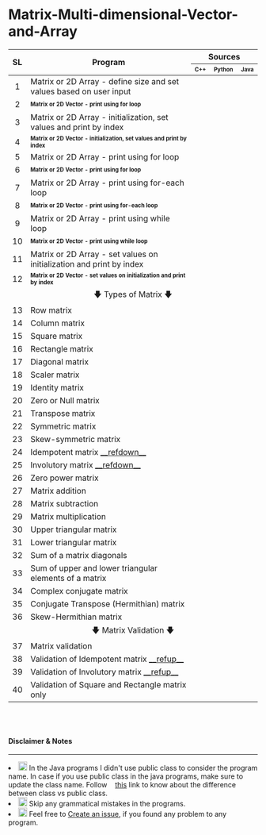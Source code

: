 # Matrix-Multi-dimensional-Vector-and-Array
<table>
    <thead>
        <tr>
            <th rowspan="2" align="center" valign="middle"><b>SL</b></th>
            <th rowspan="2" valign="middle" width="800px"><b>Program</b></th>
            <th colspan="3" align="center" valign="middle"><b>Sources</b></th>
        </tr>
        <tr>
            <th align="center" valign="middle"><b><sub><sup>C++</sup></sub></b></th>
            <th valign="middle"><b><sub><sup>Python</sup></sub></b></th>
            <th align="center" valign="middle"><b><sub><sup>Java</sup></sub></b></th>
        </tr>
    </thead>
	<tbody>
		<tr>
			<td align="center" valign="middle">1</td>
			<td valign="middle">Matrix or 2D Array - define size and set values based on user input</td>
			<td align="center" valign="middle"><a target="_blank" href="/C++/Array/Matrix or 2D Array - define size and set values based on user input.cpp"><img height="16px" src="https://user-images.githubusercontent.com/34242279/157731658-3ed009af-395d-4551-9159-12194f041f5c.png"/></a></td>
			<td align="center" valign="middle"><a target="_blank" href="/Python/Matrix or 2D Array - define size and set values based on user input.py"><img height="16px" src="https://user-images.githubusercontent.com/34242279/157731664-c358d5f0-1ffc-40c3-8b2e-a8f6093f79ab.png"/></a></td>
			<td align="center" valign="middle"><a target="_blank" href="/Java/Matrix or 2D Array - define size and set values based on user input.java"><img height="16px" src="https://user-images.githubusercontent.com/34242279/157731651-d5d046fe-cecb-4ab2-8fc8-9b2a9bb9c599.png"/></a></td>
		</tr>
		<tr>
			<td align="center" valign="middle">2</td>
			<td valign="middle"><b><sub><sup>Matrix or 2D Vector - print using for loop</sup></sub></b></td>
			<td align="center" valign="middle"><a target="_blank" href="/C++/Vector/Matrix or 2D Vector  - print using for loop.cpp"><img height="16px" src="https://user-images.githubusercontent.com/34242279/157731658-3ed009af-395d-4551-9159-12194f041f5c.png"/></a></td>
			<td align="center" valign="middle"><img height="10px" src="https://user-images.githubusercontent.com/34242279/157758952-c15c1923-7102-43f5-926b-89aa2f52a96e.svg"></td>
			<td align="center" valign="middle"><img height="10px" src="https://user-images.githubusercontent.com/34242279/157758952-c15c1923-7102-43f5-926b-89aa2f52a96e.svg"></td>
		</tr>
		<tr>
			<td align="center" valign="middle">3</td>
			<td valign="middle">Matrix or 2D Array - initialization, set values and print by index</td>
			<td align="center" valign="middle"><a target="_blank" href="/C++/Array/Matrix or 2D Array - initialization, set values and print by index.cpp"><img height="16px" src="https://user-images.githubusercontent.com/34242279/157731658-3ed009af-395d-4551-9159-12194f041f5c.png"/></a></td>
			<td align="center" valign="middle"><a target="_blank" href="/Python/Matrix or 2D Array - initialization, set values and print by index.py"><img height="16px" src="https://user-images.githubusercontent.com/34242279/157731664-c358d5f0-1ffc-40c3-8b2e-a8f6093f79ab.png"/></a></td>
			<td align="center" valign="middle"><a target="_blank" href="/Java/Matrix or 2D Array - initialization, set values and print by index.java"><img height="16px" src="https://user-images.githubusercontent.com/34242279/157731651-d5d046fe-cecb-4ab2-8fc8-9b2a9bb9c599.png"/></a></td>
		</tr>
		<tr>
			<td align="center" valign="middle">4</td>
			<td valign="middle"><b><sub><sup>Matrix or 2D Vector - initialization, set values and print by index</sup></sub></b></td>
			<td align="center" valign="middle"><a target="_blank" href="/C++/Vector/Matrix or 2D Vector - initialization, set values and print by index.cpp"><img height="16px" src="https://user-images.githubusercontent.com/34242279/157731658-3ed009af-395d-4551-9159-12194f041f5c.png"/></a></td>
			<td align="center" valign="middle"><img height="10px" src="https://user-images.githubusercontent.com/34242279/157758952-c15c1923-7102-43f5-926b-89aa2f52a96e.svg"></td>
			<td align="center" valign="middle"><img height="10px" src="https://user-images.githubusercontent.com/34242279/157758952-c15c1923-7102-43f5-926b-89aa2f52a96e.svg"></td>
		</tr>
		<tr>
			<td align="center" valign="middle">5</td>
			<td valign="middle">Matrix or 2D Array - print using for loop</td>
			<td align="center" valign="middle"><a target="_blank" href="/C++/Array/Matrix or 2D Array - print using for loop.cpp"><img height="16px" src="https://user-images.githubusercontent.com/34242279/157731658-3ed009af-395d-4551-9159-12194f041f5c.png"/></a></td>
			<td align="center" valign="middle"><a target="_blank" href="/Python/Matrix or 2D Array  - print using for loop.py"><img height="16px" src="https://user-images.githubusercontent.com/34242279/157731664-c358d5f0-1ffc-40c3-8b2e-a8f6093f79ab.png"/></a></td>
			<td align="center" valign="middle"><a target="_blank" href="/Java/Matrix or 2D Array  - print using for loop.java"><img height="16px" src="https://user-images.githubusercontent.com/34242279/157731651-d5d046fe-cecb-4ab2-8fc8-9b2a9bb9c599.png"/></a></td>
		</tr>
		<tr>
			<td align="center" valign="middle">6</td>
			<td valign="middle"><b><sub><sup>Matrix or 2D Vector  - print using for loop</sup></sub></b></td>
			<td align="center" valign="middle"><a target="_blank" href="/C++/Vector/Matrix or 2D Vector  - print using for loop.cpp"><img height="16px" src="https://user-images.githubusercontent.com/34242279/157731658-3ed009af-395d-4551-9159-12194f041f5c.png"/></a></td>
			<td align="center" valign="middle"><img height="10px" src="https://user-images.githubusercontent.com/34242279/157758952-c15c1923-7102-43f5-926b-89aa2f52a96e.svg"></td>
			<td align="center" valign="middle"><img height="10px" src="https://user-images.githubusercontent.com/34242279/157758952-c15c1923-7102-43f5-926b-89aa2f52a96e.svg"></td>
		</tr>
		<tr>
			<td align="center" valign="middle">7</td>
			<td valign="middle">Matrix or 2D Array - print using for-each loop</td>
			<td align="center" valign="middle"><a target="_blank" href="/C++/Array/Matrix or 2D Array - print using for-each loop.cpp"><img height="16px" src="https://user-images.githubusercontent.com/34242279/157731658-3ed009af-395d-4551-9159-12194f041f5c.png"/></a></td>
			<td align="center" valign="middle"><a target="_blank" href="/Python/Matrix or 2D Array  - print using for-each loop.py"><img height="16px" src="https://user-images.githubusercontent.com/34242279/157731664-c358d5f0-1ffc-40c3-8b2e-a8f6093f79ab.png"/></a></td>
			<td align="center" valign="middle"><a target="_blank" href="/Java/Matrix or 2D Array  - print using for-each loop.java"><img height="16px" src="https://user-images.githubusercontent.com/34242279/157731651-d5d046fe-cecb-4ab2-8fc8-9b2a9bb9c599.png"/></a></td>
		</tr>
		<tr>
			<td align="center" valign="middle">8</td>
			<td valign="middle"><b><sub><sup>Matrix or 2D Vector  - print using for-each loop</sup></sub></b></td>
			<td align="center" valign="middle"><a target="_blank" href="/C++/Vector/Matrix or 2D Vector  - print using for-each loop.cpp"><img height="16px" src="https://user-images.githubusercontent.com/34242279/157731658-3ed009af-395d-4551-9159-12194f041f5c.png"/></a></td>
			<td align="center" valign="middle"><img height="10px" src="https://user-images.githubusercontent.com/34242279/157758952-c15c1923-7102-43f5-926b-89aa2f52a96e.svg"></td>
			<td align="center" valign="middle"><img height="10px" src="https://user-images.githubusercontent.com/34242279/157758952-c15c1923-7102-43f5-926b-89aa2f52a96e.svg"></td>
		</tr>
		<tr>
			<td align="center" valign="middle">9</td>
			<td valign="middle">Matrix or 2D Array - print using while loop</td>
			<td align="center" valign="middle"><a target="_blank" href="/C++/Array/Matrix or 2D Array - print using while loop.cpp"><img height="16px" src="https://user-images.githubusercontent.com/34242279/157731658-3ed009af-395d-4551-9159-12194f041f5c.png"/></a></td>
			<td align="center" valign="middle"><a target="_blank" href="/Python/Matrix or 2D Array  - print using while loop.py"><img height="16px" src="https://user-images.githubusercontent.com/34242279/157731664-c358d5f0-1ffc-40c3-8b2e-a8f6093f79ab.png"/></a></td>
			<td align="center" valign="middle"><a target="_blank" href="/Java/Matrix or 2D Array  - print using while loop.java"><img height="16px" src="https://user-images.githubusercontent.com/34242279/157731651-d5d046fe-cecb-4ab2-8fc8-9b2a9bb9c599.png"/></a></td>
		</tr>
		<tr>
			<td align="center" valign="middle">10</td>
			<td valign="middle"><b><sub><sup>Matrix or 2D Vector - print using while loop</sup></sub></b></td>
			<td align="center" valign="middle"><a target="_blank" href="/C++/Vector/Matrix or 2D Vector - print using while loop.cpp"><img height="16px" src="https://user-images.githubusercontent.com/34242279/157731658-3ed009af-395d-4551-9159-12194f041f5c.png"/></a></td>
			<td align="center" valign="middle"><img height="10px" src="https://user-images.githubusercontent.com/34242279/157758952-c15c1923-7102-43f5-926b-89aa2f52a96e.svg"></td>
			<td align="center" valign="middle"><img height="10px" src="https://user-images.githubusercontent.com/34242279/157758952-c15c1923-7102-43f5-926b-89aa2f52a96e.svg"></td>
		</tr>
		<tr>
			<td align="center" valign="middle">11</td>
			<td valign="middle">Matrix or 2D Array - set values on initialization and print by index</td>
			<td align="center" valign="middle"><a target="_blank" href="/C++/Array/Matrix or 2D Array - set values on initialization and print by index.cpp"><img height="16px" src="https://user-images.githubusercontent.com/34242279/157731658-3ed009af-395d-4551-9159-12194f041f5c.png"/></a></td>
			<td align="center" valign="middle"><a target="_blank" href="/Python/Matrix or 2D Array - set values on initialization and print by index.py"><img height="16px" src="https://user-images.githubusercontent.com/34242279/157731664-c358d5f0-1ffc-40c3-8b2e-a8f6093f79ab.png"/></a></td>
			<td align="center" valign="middle"><a target="_blank" href="/Java/Matrix or 2D Array - set values on initialization and print by index.java"><img height="16px" src="https://user-images.githubusercontent.com/34242279/157731651-d5d046fe-cecb-4ab2-8fc8-9b2a9bb9c599.png"/></a></td>
		</tr>
		<tr>
			<td align="center" valign="middle">12</td>
			<td valign="middle"><b><sub><sup>Matrix or 2D Vector - set values on initialization and print by index</sup></sub></b></td>
			<td align="center" valign="middle"><a target="_blank" href="/C++/Vector/Matrix or 2D Vector - set values on initialization and print by index.cpp"><img height="16px" src="https://user-images.githubusercontent.com/34242279/157731658-3ed009af-395d-4551-9159-12194f041f5c.png"/></a></td>
			<td align="center" valign="middle"><img height="10px" src="https://user-images.githubusercontent.com/34242279/157758952-c15c1923-7102-43f5-926b-89aa2f52a96e.svg"></td>
			<td align="center" valign="middle"><img height="10px" src="https://user-images.githubusercontent.com/34242279/157758952-c15c1923-7102-43f5-926b-89aa2f52a96e.svg"></td>
		</tr>
		<tr>
			<td colspan="5" align="center" valign="middle">🡇 Types of Matrix 🡇</td>
		</tr>
		<tr>
			<td align="center" valign="middle">13</td>
			<td valign="middle">Row matrix</td>
			<td align="center" valign="middle"><a target="_blank" href="/C++/Types of Matrix/Row matrix.cpp"><img height="16px" src="https://user-images.githubusercontent.com/34242279/157731658-3ed009af-395d-4551-9159-12194f041f5c.png"/></a></td>
			<td align="center" valign="middle"><a target="_blank" href="/Python/Types of Matrix/Row matrix.py"><img height="16px" src="https://user-images.githubusercontent.com/34242279/157731664-c358d5f0-1ffc-40c3-8b2e-a8f6093f79ab.png"/></a></td>
			<td align="center" valign="middle"><a target="_blank" href="/Java/Types of Matrix/Row matrix.java"><img height="16px" src="https://user-images.githubusercontent.com/34242279/157731651-d5d046fe-cecb-4ab2-8fc8-9b2a9bb9c599.png"/></a></td>
		</tr>
		<tr>
			<td align="center" valign="middle">14</td>
			<td valign="middle">Column matrix</td>
			<td align="center" valign="middle"><a target="_blank" href="/C++/Types of Matrix/Column matrix.cpp"><img height="16px" src="https://user-images.githubusercontent.com/34242279/157731658-3ed009af-395d-4551-9159-12194f041f5c.png"/></a></td>
			<td align="center" valign="middle"><a target="_blank" href="/Python/Types of Matrix/Column matrix.py"><img height="16px" src="https://user-images.githubusercontent.com/34242279/157731664-c358d5f0-1ffc-40c3-8b2e-a8f6093f79ab.png"/></a></td>
			<td align="center" valign="middle"><a target="_blank" href="/Java/Types of Matrix/Column matrix.java"><img height="16px" src="https://user-images.githubusercontent.com/34242279/157731651-d5d046fe-cecb-4ab2-8fc8-9b2a9bb9c599.png"/></a></td>
		</tr>
		<tr>
			<td align="center" valign="middle">15</td>
			<td valign="middle">Square matrix</td>
			<td align="center" valign="middle"><a target="_blank" href="/C++/Types of Matrix/Square matrix.cpp"><img height="16px" src="https://user-images.githubusercontent.com/34242279/157731658-3ed009af-395d-4551-9159-12194f041f5c.png"/></a></td>
			<td align="center" valign="middle"><a target="_blank" href="/Python/Types of Matrix/Square matrix.py"><img height="16px" src="https://user-images.githubusercontent.com/34242279/157731664-c358d5f0-1ffc-40c3-8b2e-a8f6093f79ab.png"/></a></td>
			<td align="center" valign="middle"><a target="_blank" href="/Java/Types of Matrix/Square matrix.java"><img height="16px" src="https://user-images.githubusercontent.com/34242279/157731651-d5d046fe-cecb-4ab2-8fc8-9b2a9bb9c599.png"/></a></td>
		</tr>
		<tr>
			<td align="center" valign="middle">16</td>
			<td valign="middle">Rectangle matrix</td>
			<td align="center" valign="middle"><a target="_blank" href="/C++/Types of Matrix/Rectangle matrix.cpp"><img height="16px" src="https://user-images.githubusercontent.com/34242279/157731658-3ed009af-395d-4551-9159-12194f041f5c.png"/></a></td>
			<td align="center" valign="middle"><a target="_blank" href="/Python/Types of Matrix/Rectangle matrix.py"><img height="16px" src="https://user-images.githubusercontent.com/34242279/157731664-c358d5f0-1ffc-40c3-8b2e-a8f6093f79ab.png"/></a></td>
			<td align="center" valign="middle"><a target="_blank" href="/Java/Types of Matrix/Rectangle matrix.java"><img height="16px" src="https://user-images.githubusercontent.com/34242279/157731651-d5d046fe-cecb-4ab2-8fc8-9b2a9bb9c599.png"/></a></td>
		</tr>
		<tr>
			<td align="center" valign="middle">17</td>
			<td valign="middle">Diagonal matrix</td>
			<td align="center" valign="middle"><a target="_blank" href="/C++/Types of Matrix/Diagonal matrix.cpp"><img height="16px" src="https://user-images.githubusercontent.com/34242279/157731658-3ed009af-395d-4551-9159-12194f041f5c.png"/></a></td>
			<td align="center" valign="middle"><a target="_blank" href="/Python/Types of Matrix/Diagonal matrix.py"><img height="16px" src="https://user-images.githubusercontent.com/34242279/157731664-c358d5f0-1ffc-40c3-8b2e-a8f6093f79ab.png"/></a></td>
			<td align="center" valign="middle"><a target="_blank" href="/Java/Types of Matrix/Diagonal matrix.java"><img height="16px" src="https://user-images.githubusercontent.com/34242279/157731651-d5d046fe-cecb-4ab2-8fc8-9b2a9bb9c599.png"/></a></td>
		</tr>
		<tr>
			<td align="center" valign="middle">18</td>
			<td valign="middle">Scaler matrix</td>
			<td align="center" valign="middle"><a target="_blank" href="/C++/Types of Matrix/Scaler matrix.cpp"><img height="16px" src="https://user-images.githubusercontent.com/34242279/157731658-3ed009af-395d-4551-9159-12194f041f5c.png"/></a></td>
			<td align="center" valign="middle"><a target="_blank" href="/Python/Types of Matrix/Scaler matrix.py"><img height="16px" src="https://user-images.githubusercontent.com/34242279/157731664-c358d5f0-1ffc-40c3-8b2e-a8f6093f79ab.png"/></a></td>
			<td align="center" valign="middle"><a target="_blank" href="/Java/Types of Matrix/Scaler matrix.java"><img height="16px" src="https://user-images.githubusercontent.com/34242279/157731651-d5d046fe-cecb-4ab2-8fc8-9b2a9bb9c599.png"/></a></td>
		</tr>
		<tr>
			<td align="center" valign="middle">19</td>
			<td valign="middle">Identity matrix</td>
			<td align="center" valign="middle"><a target="_blank" href="/C++/Types of Matrix/Identity matrix.cpp"><img height="16px" src="https://user-images.githubusercontent.com/34242279/157731658-3ed009af-395d-4551-9159-12194f041f5c.png"/></a></td>
			<td align="center" valign="middle"><a target="_blank" href="/Python/Types of Matrix/Identity matrix.py"><img height="16px" src="https://user-images.githubusercontent.com/34242279/157731664-c358d5f0-1ffc-40c3-8b2e-a8f6093f79ab.png"/></a></td>
			<td align="center" valign="middle"><a target="_blank" href="/Java/Types of Matrix/Identity matrix.java"><img height="16px" src="https://user-images.githubusercontent.com/34242279/157731651-d5d046fe-cecb-4ab2-8fc8-9b2a9bb9c599.png"/></a></td>
		</tr>
		<tr>
			<td align="center" valign="middle">20</td>
			<td valign="middle">Zero or Null matrix</td>
			<td align="center" valign="middle"><a target="_blank" href="/C++/Types of Matrix/Null matrix.cpp"><img height="16px" src="https://user-images.githubusercontent.com/34242279/157731658-3ed009af-395d-4551-9159-12194f041f5c.png"/></a></td>
			<td align="center" valign="middle"><a target="_blank" href="/Python/Types of Matrix/Null matrix.py"><img height="16px" src="https://user-images.githubusercontent.com/34242279/157731664-c358d5f0-1ffc-40c3-8b2e-a8f6093f79ab.png"/></a></td>
			<td align="center" valign="middle"><a target="_blank" href="/Java/Types of Matrix/Null matrix.java"><img height="16px" src="https://user-images.githubusercontent.com/34242279/157731651-d5d046fe-cecb-4ab2-8fc8-9b2a9bb9c599.png"/></a></td>
		</tr>
		<tr>
			<td align="center" valign="middle">21</td>
			<td valign="middle">Transpose matrix</td>
			<td align="center" valign="middle"><a target="_blank" href="/C++/Types of Matrix/Transpose matrix.cpp"><img height="16px" src="https://user-images.githubusercontent.com/34242279/157731658-3ed009af-395d-4551-9159-12194f041f5c.png"/></a></td>
			<td align="center" valign="middle"><a target="_blank" href="/Python/Types of Matrix/Transpose matrix.py"><img height="16px" src="https://user-images.githubusercontent.com/34242279/157731664-c358d5f0-1ffc-40c3-8b2e-a8f6093f79ab.png"/></a></td>
			<td align="center" valign="middle"><a target="_blank" href="/Java/Types of Matrix/Transpose matrix.java"><img height="16px" src="https://user-images.githubusercontent.com/34242279/157731651-d5d046fe-cecb-4ab2-8fc8-9b2a9bb9c599.png"/></a></td>
		</tr>
		<tr>
			<td align="center" valign="middle">22</td>
			<td valign="middle">Symmetric matrix</td>
			<td align="center" valign="middle"><a target="_blank" href="/C++/Types of Matrix/Symmetric matrix.cpp"><img height="16px" src="https://user-images.githubusercontent.com/34242279/157731658-3ed009af-395d-4551-9159-12194f041f5c.png"/></a></td>
			<td align="center" valign="middle"><a target="_blank" href="/Python/Types of Matrix/Symmetric matrix.py"><img height="16px" src="https://user-images.githubusercontent.com/34242279/157731664-c358d5f0-1ffc-40c3-8b2e-a8f6093f79ab.png"/></a></td>
			<td align="center" valign="middle"><a target="_blank" href="/Java/Types of Matrix/Symmetric matrix.java"><img height="16px" src="https://user-images.githubusercontent.com/34242279/157731651-d5d046fe-cecb-4ab2-8fc8-9b2a9bb9c599.png"/></a></td>
		</tr>
		<tr>
			<td align="center" valign="middle">23</td>
			<td valign="middle">Skew-symmetric matrix</td>
			<td align="center" valign="middle"><a target="_blank" href="/C++/Types of Matrix/Skew-symmetric matrix.cpp"><img height="16px" src="https://user-images.githubusercontent.com/34242279/157731658-3ed009af-395d-4551-9159-12194f041f5c.png"/></a></td>
			<td align="center" valign="middle"><a target="_blank" href="/Python/Types of Matrix/Skew-symmetric matrix.py"><img height="16px" src="https://user-images.githubusercontent.com/34242279/157731664-c358d5f0-1ffc-40c3-8b2e-a8f6093f79ab.png"/></a></td>
			<td align="center" valign="middle"><a target="_blank" href="/Java/Types of Matrix/Skew-symmetric matrix.java"><img height="16px" src="https://user-images.githubusercontent.com/34242279/157731651-d5d046fe-cecb-4ab2-8fc8-9b2a9bb9c599.png"/></a></td>
		</tr>
		<tr>
			<td align="center" valign="middle">24</td>
			<td valign="middle">Idempotent matrix <span style="text-decoration:underline;-webkit-text-decoration-skip:none;text-decoration-skip-ink:none;color:#1155cc;"><a target="_blank" href="#:~:text=Validation of Idempotent matrix">__refdown__</a></span></td>
			<td align="center" valign="middle"><a target="_blank" href="/C++/Types of Matrix/Idempotent matrix.cpp"><img height="16px" src="https://user-images.githubusercontent.com/34242279/157731658-3ed009af-395d-4551-9159-12194f041f5c.png"/></a></td>
			<td align="center" valign="middle"><a target="_blank" href="/Python/Types of Matrix/Idempotent matrix.py"><img height="16px" src="https://user-images.githubusercontent.com/34242279/157731664-c358d5f0-1ffc-40c3-8b2e-a8f6093f79ab.png"/></a></td>
			<td align="center" valign="middle"><a target="_blank" href="/Java/Types of Matrix/Idempotent matrix.java"><img height="16px" src="https://user-images.githubusercontent.com/34242279/157731651-d5d046fe-cecb-4ab2-8fc8-9b2a9bb9c599.png"/></a></td>
		</tr>
		<tr>
			<td align="center" valign="middle">25</td>
			<td valign="middle">Involutory matrix <span style="text-decoration:underline;-webkit-text-decoration-skip:none;text-decoration-skip-ink:none;color:#1155cc;"><a target="_blank" href="#:~:text=Validation of Involutory matrix">__refdown__</a></span></td>
			<td align="center" valign="middle"><a target="_blank" href="/C++/Types of Matrix/Involutory matrix.cpp"><img height="16px" src="https://user-images.githubusercontent.com/34242279/157731658-3ed009af-395d-4551-9159-12194f041f5c.png"/></a></td>
			<td align="center" valign="middle"><a target="_blank" href="/Python/Types of Matrix/Involutory matrix.py"><img height="16px" src="https://user-images.githubusercontent.com/34242279/157731664-c358d5f0-1ffc-40c3-8b2e-a8f6093f79ab.png"/></a></td>
			<td align="center" valign="middle"><a target="_blank" href="/Java/Types of Matrix/Involutory matrix.java"><img height="16px" src="https://user-images.githubusercontent.com/34242279/157731651-d5d046fe-cecb-4ab2-8fc8-9b2a9bb9c599.png"/></a></td>
		</tr>
		<tr>
			<td align="center" valign="middle">26</td>
			<td valign="middle">Zero power matrix</td>
			<td align="center" valign="middle"><a target="_blank" href="/C++/Types of Matrix/Zero power matrix.cpp"><img height="16px" src="https://user-images.githubusercontent.com/34242279/157731658-3ed009af-395d-4551-9159-12194f041f5c.png"/></a></td>
			<td align="center" valign="middle"><a target="_blank" href="/Python/Types of Matrix/Zero power matrix.py"><img height="16px" src="https://user-images.githubusercontent.com/34242279/157731664-c358d5f0-1ffc-40c3-8b2e-a8f6093f79ab.png"/></a></td>
			<td align="center" valign="middle"><a target="_blank" href="/Java/Types of Matrix/Zero power matrix.java"><img height="16px" src="https://user-images.githubusercontent.com/34242279/157731651-d5d046fe-cecb-4ab2-8fc8-9b2a9bb9c599.png"/></a></td>
		</tr>
		<tr>
			<td align="center" valign="middle">27</td>
			<td valign="middle">Matrix addition</td>
			<td align="center" valign="middle"><a target="_blank" href="/C++/Types of Matrix/Matrix addition.cpp"><img height="16px" src="https://user-images.githubusercontent.com/34242279/157731658-3ed009af-395d-4551-9159-12194f041f5c.png"/></a></td>
			<td align="center" valign="middle"><a target="_blank" href="/Python/Types of Matrix/Matrix addition.py"><img height="16px" src="https://user-images.githubusercontent.com/34242279/157731664-c358d5f0-1ffc-40c3-8b2e-a8f6093f79ab.png"/></a></td>
			<td align="center" valign="middle"><a target="_blank" href="/Java/Types of Matrix/Matrix addition.java"><img height="16px" src="https://user-images.githubusercontent.com/34242279/157731651-d5d046fe-cecb-4ab2-8fc8-9b2a9bb9c599.png"/></a></td>
		</tr>
		<tr>
			<td align="center" valign="middle">28</td>
			<td valign="middle">Matrix subtraction</td>
			<td align="center" valign="middle"><a target="_blank" href="/C++/Types of Matrix/Matrix subtraction.cpp"><img height="16px" src="https://user-images.githubusercontent.com/34242279/157731658-3ed009af-395d-4551-9159-12194f041f5c.png"/></a></td>
			<td align="center" valign="middle"><a target="_blank" href="/Python/Types of Matrix/Matrix subtraction.py"><img height="16px" src="https://user-images.githubusercontent.com/34242279/157731664-c358d5f0-1ffc-40c3-8b2e-a8f6093f79ab.png"/></a></td>
			<td align="center" valign="middle"><a target="_blank" href="/Java/Types of Matrix/Matrix subtraction.java"><img height="16px" src="https://user-images.githubusercontent.com/34242279/157731651-d5d046fe-cecb-4ab2-8fc8-9b2a9bb9c599.png"/></a></td>
		</tr>
		<tr>
			<td align="center" valign="middle">29</td>
			<td valign="middle">Matrix multiplication</td>
			<td align="center" valign="middle"><a target="_blank" href="/C++/Types of Matrix/Matrix multiplication.cpp"><img height="16px" src="https://user-images.githubusercontent.com/34242279/157731658-3ed009af-395d-4551-9159-12194f041f5c.png"/></a></td>
			<td align="center" valign="middle"><a target="_blank" href="/Python/Types of Matrix/Matrix multiplication.py"><img height="16px" src="https://user-images.githubusercontent.com/34242279/157731664-c358d5f0-1ffc-40c3-8b2e-a8f6093f79ab.png"/></a></td>
			<td align="center" valign="middle"><a target="_blank" href="/Java/Types of Matrix/Matrix multiplication.java"><img height="16px" src="https://user-images.githubusercontent.com/34242279/157731651-d5d046fe-cecb-4ab2-8fc8-9b2a9bb9c599.png"/></a></td>
		</tr>
		<tr>
			<td align="center" valign="middle">30</td>
			<td valign="middle">Upper triangular matrix</td>
			<td align="center" valign="middle"><a target="_blank" href="/C++/Types of Matrix/Upper triangular matrix.cpp"><img height="16px" src="https://user-images.githubusercontent.com/34242279/157731658-3ed009af-395d-4551-9159-12194f041f5c.png"/></a></td>
			<td align="center" valign="middle"><a target="_blank" href="/Python/Types of Matrix/Upper triangular matrix.py"><img height="16px" src="https://user-images.githubusercontent.com/34242279/157731664-c358d5f0-1ffc-40c3-8b2e-a8f6093f79ab.png"/></a></td>
			<td align="center" valign="middle"><a target="_blank" href="/Java/Types of Matrix/Upper triangular matrix.java"><img height="16px" src="https://user-images.githubusercontent.com/34242279/157731651-d5d046fe-cecb-4ab2-8fc8-9b2a9bb9c599.png"/></a></td>
		</tr>
		<tr>
			<td align="center" valign="middle">31</td>
			<td valign="middle">Lower triangular matrix</td>
			<td align="center" valign="middle"><a target="_blank" href="/C++/Types of Matrix/Lower triangular matrix.cpp"><img height="16px" src="https://user-images.githubusercontent.com/34242279/157731658-3ed009af-395d-4551-9159-12194f041f5c.png"/></a></td>
			<td align="center" valign="middle"><a target="_blank" href="/Python/Types of Matrix/Lower triangular matrix.py"><img height="16px" src="https://user-images.githubusercontent.com/34242279/157731664-c358d5f0-1ffc-40c3-8b2e-a8f6093f79ab.png"/></a></td>
			<td align="center" valign="middle"><a target="_blank" href="/Java/Types of Matrix/Lower triangular matrix.java"><img height="16px" src="https://user-images.githubusercontent.com/34242279/157731651-d5d046fe-cecb-4ab2-8fc8-9b2a9bb9c599.png"/></a></td>
		</tr>
		<tr>
			<td align="center" valign="middle">32</td>
			<td valign="middle">Sum of a matrix diagonals</td>
			<td align="center" valign="middle"><a target="_blank" href="/C++/Types of Matrix/Sum of a matrix diagonals.cpp"><img height="16px" src="https://user-images.githubusercontent.com/34242279/157731658-3ed009af-395d-4551-9159-12194f041f5c.png"/></a></td>
			<td align="center" valign="middle"><a target="_blank" href="/Python/Types of Matrix/Sum of a matrix diagonals.py"><img height="16px" src="https://user-images.githubusercontent.com/34242279/157731664-c358d5f0-1ffc-40c3-8b2e-a8f6093f79ab.png"/></a></td>
			<td align="center" valign="middle"><a target="_blank" href="/Java/Types of Matrix/Sum of a matrix diagonals.java"><img height="16px" src="https://user-images.githubusercontent.com/34242279/157731651-d5d046fe-cecb-4ab2-8fc8-9b2a9bb9c599.png"/></a></td>
		</tr>
		<tr>
			<td align="center" valign="middle">33</td>
			<td valign="middle">Sum of upper and lower triangular elements of a matrix</td>
			<td align="center" valign="middle"><a target="_blank" href="/C++/Types of Matrix/Sum of upper and lower triangular elements of a matrix.cpp"><img height="16px" src="https://user-images.githubusercontent.com/34242279/157731658-3ed009af-395d-4551-9159-12194f041f5c.png"/></a></td>
			<td align="center" valign="middle"><a target="_blank" href="/Python/Types of Matrix/Sum of upper and lower triangular elements of a matrix.py"><img height="16px" src="https://user-images.githubusercontent.com/34242279/157731664-c358d5f0-1ffc-40c3-8b2e-a8f6093f79ab.png"/></a></td>
			<td align="center" valign="middle"><a target="_blank" href="/Java/Types of Matrix/Sum of upper and lower triangular elements of a matrix.java"><img height="16px" src="https://user-images.githubusercontent.com/34242279/157731651-d5d046fe-cecb-4ab2-8fc8-9b2a9bb9c599.png"/></a></td>
		</tr>
		<tr>
			<td align="center" valign="middle">34</td>
			<td valign="middle">Complex conjugate matrix</td>
			<td align="center" valign="middle"><a target="_blank" href="/C++/Types of Matrix/Complex conjugate matrix.cpp"><img height="16px" src="https://user-images.githubusercontent.com/34242279/157731658-3ed009af-395d-4551-9159-12194f041f5c.png"/></a></td>
			<td align="center" valign="middle"><a target="_blank" href="/Python/Types of Matrix/Complex conjugate matrix.py"><img height="16px" src="https://user-images.githubusercontent.com/34242279/157731664-c358d5f0-1ffc-40c3-8b2e-a8f6093f79ab.png"/></a></td>
			<td align="center" valign="middle"><a target="_blank" href="/Java/Types of Matrix/Complex conjugate matrix.java"><img height="16px" src="https://user-images.githubusercontent.com/34242279/157731651-d5d046fe-cecb-4ab2-8fc8-9b2a9bb9c599.png"/></a></td>
		</tr>
		<tr>
			<td align="center" valign="middle">35</td>
			<td valign="middle">Conjugate Transpose (Hermithian) matrix</td>
			<td align="center" valign="middle"><a target="_blank" href="/C++/Types of Matrix/Conjugate Transpose (Hermithian) matrix.cpp"><img height="16px" src="https://user-images.githubusercontent.com/34242279/157731658-3ed009af-395d-4551-9159-12194f041f5c.png"/></a></td>
			<td align="center" valign="middle"><a target="_blank" href="/Python/Types of Matrix/Conjugate Transpose (Hermithian) matrix.py"><img height="16px" src="https://user-images.githubusercontent.com/34242279/157731664-c358d5f0-1ffc-40c3-8b2e-a8f6093f79ab.png"/></a></td>
			<td align="center" valign="middle"><a target="_blank" href="/Java/Types of Matrix/Conjugate Transpose (Hermithian) matrix.java"><img height="16px" src="https://user-images.githubusercontent.com/34242279/157731651-d5d046fe-cecb-4ab2-8fc8-9b2a9bb9c599.png"/></a></td>
		</tr>
		<tr>
			<td align="center" valign="middle">36</td>
			<td valign="middle">Skew-Hermithian matrix</td>
			<td align="center" valign="middle"><a target="_blank" href="/C++/Types of Matrix/Skew-Hermithian matrix.cpp"><img height="16px" src="https://user-images.githubusercontent.com/34242279/157731658-3ed009af-395d-4551-9159-12194f041f5c.png"/></a></td>
			<td align="center" valign="middle"><a target="_blank" href="/Python/Types of Matrix/Skew-Hermithian matrix.py"><img height="16px" src="https://user-images.githubusercontent.com/34242279/157731664-c358d5f0-1ffc-40c3-8b2e-a8f6093f79ab.png"/></a></td>
			<td align="center" valign="middle"><a target="_blank" href="/Java/Types of Matrix/Skew-Hermithian matrix.java"><img height="16px" src="https://user-images.githubusercontent.com/34242279/157731651-d5d046fe-cecb-4ab2-8fc8-9b2a9bb9c599.png"/></a></td>
		</tr>
		<tr>
			<td colspan="5" align="center" valign="middle">🡇 Matrix Validation 🡇</td>
		</tr>
		<tr>
			<td align="center" valign="middle">37</td>
			<td valign="middle">Matrix validation</td>
			<td align="center" valign="middle"><a target="_blank" href="/C++/Matrix Validation/Matrix validation.cpp"><img height="16px" src="https://user-images.githubusercontent.com/34242279/157731658-3ed009af-395d-4551-9159-12194f041f5c.png"/></a></td>
			<td align="center" valign="middle"><a target="_blank" href="/Python/Matrix Validation/Matrix validation.py"><img height="16px" src="https://user-images.githubusercontent.com/34242279/157731664-c358d5f0-1ffc-40c3-8b2e-a8f6093f79ab.png"/></a></td>
			<td align="center" valign="middle"><a target="_blank" href="/Java/Matrix Validation/Matrix validation.java"><img height="16px" src="https://user-images.githubusercontent.com/34242279/157731651-d5d046fe-cecb-4ab2-8fc8-9b2a9bb9c599.png"/></a></td>
		</tr>
		<tr>
			<td align="center" valign="middle">38</td>
			<td valign="middle">Validation of Idempotent matrix <span style="text-decoration:underline;-webkit-text-decoration-skip:none;text-decoration-skip-ink:none;color:#1155cc;"><a target="_blank" href="#:~:text=Idempotent matrix">__refup__</a></span></td>
			<td align="center" valign="middle"><a target="_blank" href="/C++/Matrix Validation/Validation of Idempotent matrix.cpp"><img height="16px" src="https://user-images.githubusercontent.com/34242279/157731658-3ed009af-395d-4551-9159-12194f041f5c.png"/></a></td>
			<td align="center" valign="middle"><a target="_blank" href="/Python/Matrix Validation/Validation of Idempotent matrix.py"><img height="16px" src="https://user-images.githubusercontent.com/34242279/157731664-c358d5f0-1ffc-40c3-8b2e-a8f6093f79ab.png"/></a></td>
			<td align="center" valign="middle"><a target="_blank" href="/Java/Matrix Validation/Validation of Idempotent matrix.java"><img height="16px" src="https://user-images.githubusercontent.com/34242279/157731651-d5d046fe-cecb-4ab2-8fc8-9b2a9bb9c599.png"/></a></td>
		</tr>
		<tr>
			<td align="center" valign="middle">39</td>
			<td valign="middle">Validation of Involutory matrix <span style="text-decoration:underline;-webkit-text-decoration-skip:none;text-decoration-skip-ink:none;color:#1155cc;"><a target="_blank" href="#:~:text=Involutory matrix">__refup__</a></span></td>
			<td align="center" valign="middle"><a target="_blank" href="/C++/Matrix Validation/Validation of Involutory matrix.cpp"><img height="16px" src="https://user-images.githubusercontent.com/34242279/157731658-3ed009af-395d-4551-9159-12194f041f5c.png"/></a></td>
			<td align="center" valign="middle"><a target="_blank" href="/Python/Matrix Validation/Validation of Involutory matrix.py"><img height="16px" src="https://user-images.githubusercontent.com/34242279/157731664-c358d5f0-1ffc-40c3-8b2e-a8f6093f79ab.png"/></a></td>
			<td align="center" valign="middle"><a target="_blank" href="/Java/Matrix Validation/Validation of Involutory matrix.java"><img height="16px" src="https://user-images.githubusercontent.com/34242279/157731651-d5d046fe-cecb-4ab2-8fc8-9b2a9bb9c599.png"/></a></td>
		</tr>
		<tr>
			<td align="center" valign="middle">40</td>
			<td valign="middle">Validation of Square and Rectangle matrix only</td>
			<td align="center" valign="middle"><a target="_blank" href="/C++/Matrix Validation/Validation of Square and Rectangle matrix only.cpp"><img height="16px" src="https://user-images.githubusercontent.com/34242279/157731658-3ed009af-395d-4551-9159-12194f041f5c.png"/></a></td>
			<td align="center" valign="middle"><a target="_blank" href="/Python/Matrix Validation/Validation of Square and Rectangle matrix only.py"><img height="16px" src="https://user-images.githubusercontent.com/34242279/157731664-c358d5f0-1ffc-40c3-8b2e-a8f6093f79ab.png"/></a></td>
			<td align="center" valign="middle"><a target="_blank" href="/Java/Matrix Validation/Validation of Square and Rectangle matrix only.java"><img height="16px" src="https://user-images.githubusercontent.com/34242279/157731651-d5d046fe-cecb-4ab2-8fc8-9b2a9bb9c599.png"/></a></td>
		</tr>
	</tbody>
</table>

<br><br>

#### Disclaimer & Notes
---
<ull>
	<li><img src="https://user-images.githubusercontent.com/34242279/157731651-d5d046fe-cecb-4ab2-8fc8-9b2a9bb9c599.png"/ height="18px"> In the Java programs I didn't use public class to consider the program name. In case if you use public class in the java programs, make sure to update the class name. Follow <a href="https://stackoverflow.com/questions/16779245/what-is-the-difference-between-public-class-and-just-class#:~:text=Public%20means%20that%20the%20subject,class%2C%20method%2C%20member%20variable."><img src="https://user-images.githubusercontent.com/34242279/157722497-db7e3df1-b593-4175-8557-614046fa4cc7.png" height="12px"/>this</a> link to know about the difference between class vs public class.</li>
	<li><img src="https://user-images.githubusercontent.com/34242279/157728883-3c2322f5-c151-44ac-8670-1aed5f136126.png"/ height="18px"> Skip any grammatical mistakes in the programs.</li>
	<li><img src="https://user-images.githubusercontent.com/34242279/157730394-648c1e29-58e4-46e6-83ae-cf13b1c51d39.png"/ height="18px"> Feel free to <a href="https://github.com/naiemofficial/Matrix-Multi-dimensional-Vector-and-Array/issues">Create an issue</a>, if you found any problem to any program.</li>
</ul>
